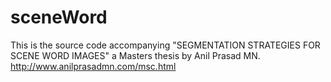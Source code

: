 sceneWord
=========

This is the source code accompanying "SEGMENTATION STRATEGIES FOR SCENE WORD IMAGES" a Masters thesis by Anil Prasad MN. http://www.anilprasadmn.com/msc.html

